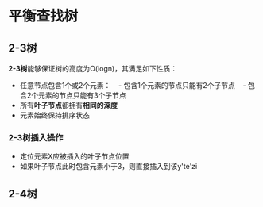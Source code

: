 # 平衡查找树
## 2-3树
**2-3树**能够保证树的高度为O(logn)，其满足如下性质：
* 任意节点包含1个或2个元素：
    - 包含1个元素的节点只能有2个子节点
    - 包含2个元素的节点只能有3个子节点
* 所有**叶子节点**都拥有**相同的深度**
* 元素始终保持排序状态

### 2-3树插入操作
* 定位元素X应被插入的叶子节点位置
* 如果叶子节点此时包含元素小于3，则直接插入到该y'te'zi

## 2-4树
